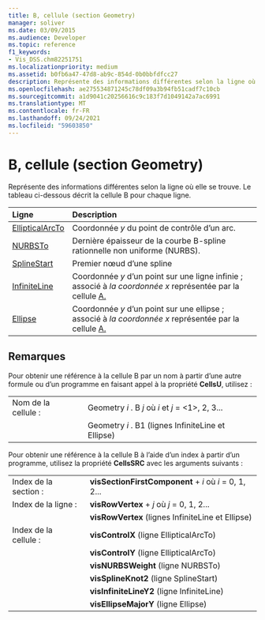 ```yaml
---
title: B, cellule (section Geometry)
manager: soliver
ms.date: 03/09/2015
ms.audience: Developer
ms.topic: reference
f1_keywords:
- Vis_DSS.chm82251751
ms.localizationpriority: medium
ms.assetid: b0fb6a47-47d8-ab9c-854d-0b0bbfdfcc27
description: Représente des informations différentes selon la ligne où elle se trouve. Le tableau ci-dessous décrit la cellule B pour chaque ligne.
ms.openlocfilehash: ae275534871245c78df09a3b94fb51cadf7c10cb
ms.sourcegitcommit: a1d9041c20256616c9c183f7d1049142a7ac6991
ms.translationtype: MT
ms.contentlocale: fr-FR
ms.lasthandoff: 09/24/2021
ms.locfileid: "59603850"
---
```

# <a name="b-cell-geometry-section"></a>B, cellule (section Geometry)

Représente des informations différentes selon la ligne où elle se trouve. Le tableau ci-dessous décrit la cellule B pour chaque ligne.
  
|Ligne|Description|
|:-----|:-----|
|[EllipticalArcTo](ellipticalarcto-row-geometry-section.md) <br/> | Coordonnée  *y*  du point de contrôle d’un arc.  <br/> |
|[NURBSTo](nurbsto-row-geometry-section.md) <br/> | Dernière épaisseur de la courbe B-spline rationnelle non uniforme (NURBS).  <br/> |
|[SplineStart](splinestart-row-geometry-section.md) <br/> | Premier nœud d’une spline  <br/> |
|[InfiniteLine](infiniteline-row-geometry-section.md) <br/> | Coordonnée *y* d’un point sur une ligne infinie ; associé à *la coordonnée x* représentée par la cellule [A.](a-cell-geometry-section.md)  <br/> |
|[Ellipse](ellipse-row-geometry-section.md) <br/> | Coordonnée *y* d’un point sur une ellipse ; associé à *la coordonnée x* représentée par la cellule [A.](a-cell-geometry-section.md)  <br/> |
   
## <a name="remarks"></a>Remarques

Pour obtenir une référence à la cellule B par un nom à partir d’une autre formule ou d’un programme en faisant appel à la propriété **CellsU**, utilisez : 
  
|||
|:-----|:-----|
| Nom de la cellule :  <br/> | Geometry  *i*  . B  *j*            où  *i*  et  *j*  = <1>, 2, 3...  <br/> |
|| Geometry  *i*  . B1 (lignes InfiniteLine et Ellipse)  <br/> |
   
Pour obtenir une référence à la cellule B à l’aide d’un index à partir d’un programme, utilisez la propriété **CellsSRC** avec les arguments suivants : 
  
|||
|:-----|:-----|
| Index de la section :  <br/> |**visSectionFirstComponent**  +   *i* où *i* = 0, 1, 2...  <br/> |
| Index de la ligne :  <br/> |**visRowVertex**  +   *j* où *j* = 0, 1, 2...  <br/> |
||**visRowVertex** (lignes InfiniteLine et Ellipse)  <br/> |
| Index de la cellule :  <br/> |**visControlX** (ligne EllipticalArcTo)  <br/> |
||**visControlY** (ligne EllipticalArcTo)  <br/> |
||**visNURBSWeight** (ligne NURBSTo)  <br/> |
||**visSplineKnot2** (ligne SplineStart)  <br/> |
||**visInfiniteLineY2** (ligne InfiniteLine)  <br/> |
||**visEllipseMajorY** (ligne Ellipse)  <br/> |
   

